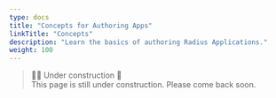 ```yaml
---
type: docs
title: "Concepts for Authoring Apps"
linkTitle: "Concepts"
description: "Learn the basics of authoring Radius Applications."
weight: 100
---
```


> 👷‍♂️ Under construction 🚧 <br>
This page is still under construction. Please come back soon.